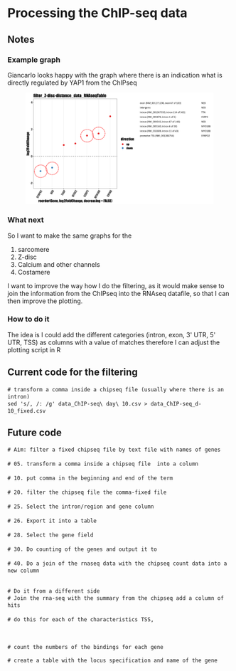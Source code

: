 # Processing the ChIP-seq data



## Notes

### Example graph

Giancarlo looks happy with the graph where there is an indication what is directly regulated by YAP1 from the ChIPseq



<figure><img src="../.gitbook/assets/RNA-seq_ChIP-seq_integrated-graph.png" alt=""><figcaption></figcaption></figure>



### What next

So I want to make the same graphs for the&#x20;

1. sarcomere
2. Z-disc
3. Calcium and other channels
4. Costamere

I want to improve the way how I do the filtering, as it would make sense to join the information from the ChIPseq into the RNAseq datafile, so that I can then improve the plotting.

### How to do it

The idea is I could add the different categories (intron, exon, 3' UTR, 5' UTR, TSS) as columns with a value of matches therefore I can adjust the plotting script in R

## Current code for the filtering

```
# transform a comma inside a chipseq file (usually where there is an intron)
sed 's/, /: /g' data_ChIP-seq\ day\ 10.csv > data_ChIP-seq_d-10_fixed.csv 
```



## Future code

```
# Aim: filter a fixed chipseq file by text file with names of genes

# 05. transform a comma inside a chipseq file  into a column

# 10. put comma in the beginning and end of the term

# 20. filter the chipseq file the comma-fixed file

# 25. Select the intron/region and gene column

# 26. Export it into a table

# 28. Select the gene field

# 30. Do counting of the genes and output it to 

# 40. Do a join of the rnaseq data with the chipseq count data into a new column


```



```
# Do it from a different side
# Join the rna-seq with the summary from the chipseq add a column of hits

# do this for each of the characteristics TSS, 



```

```
# count the numbers of the bindings for each gene
```



```
# create a table with the locus specification and name of the gene
```
